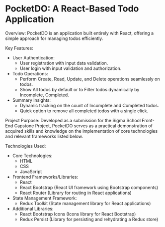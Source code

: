 # PocketDO: A React-Based Todo Application

Overview:
PocketDO is an application built entirely with React, offering a simple approach for managing todos efficiently.

Key Features:

* User Authentication:
  * User registration with input data validation.
  * User login with input validation and authorization.
* Todo Operations:
  * Perform Create, Read, Update, and Delete operations seamlessly on todos.
  * Show All todos by default or to Filter todos dynamically by Incomplete, Completed.
* Summary Insights:
  * Dynamic tracking on the count of Incomplete and Completed todos.
  * Quick option to remove all completed todos with a single click.

Project Purpose:
Developed as a submission for the Sigma School Front-End Capstone Project, PocketDO serves as a practical demonstration of acquired skills and knowledge on the implementation of core technologies and relevant frameworks listed below.

Technologies Used:

* Core Technologies:
  * HTML
  * CSS
  * JavaScript
* Frontend Frameworks/Libraries:
  * React
  * React Bootstrap (React UI framework using Bootstrap components)
  * React Router (Library for routing in React applications)
* State Management Framework:
  * Redux Toolkit (State management library for React applications)
* Additional Libraries:
  * React Bootstrap Icons (Icons library for React Bootstrap)
  * Redux Persist (Library for persisting and rehydrating a Redux store)
  